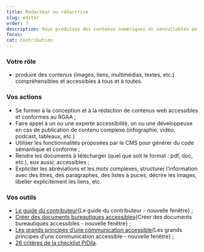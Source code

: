 ```yaml
---
title: Rédacteur ou rédactrice
slug: editor
order: 7
description: Vous produisez des contenus numériques et consultables en ligne
focus:
cat: Contribution
---
```



### Votre rôle

* produire des contenus (images, liens, multimédias, textes, etc.) compréhensibles et accessibles à tous et à toutes.

### Vos actions

* Se former à la conception et à la rédaction de contenus web accessibles et conformes au RGAA ;
* Faire appel à un ou une experte accessibilité, un ou une développeuse en cas de publication de contenu complexe (infographie, vidéo, podcast, tableaux, etc.)
* Utiliser les fonctionnalités proposées par le CMS pour générer du code sémantique et conforme ;
* Rendre les documents à télécharger (quel que soit le format : pdf, doc, etc.), eux aussi, accessibles ;
* Expliciter les abréviations et les mots complexes, structurer l’information avec des titres, des paragraphes, des listes à puces, décrire les images, libeller explicitement les liens, etc.

### Vos outils

* [Le guide du contributeur](https://disic.github.io/guide-contribuer_accessible/index.html){Le guide du contributeur - nouvelle fenêtre} ;
* [Créer des documents bureautiques accessibles](https://disic.github.io/guides-documents_bureautiques_accessibles/html/){Créer des documents bureautiques accessibles - nouvelle fenêtre} ;
* [Les grands principes d’une communication accessible](https://www.gouvernement.fr/charte-d-accessibilite-de-la-communication-de-l-etat/les-grands-principes-d-une-communication-accessible){Les grands principes d’une communication accessible - nouvelle fenêtre} ;
* [26 critères de la checklist PiDila](/outils/checklist-pidila/?reference=%5B%22RGAA%22%5D&profil=%5B%22R%C3%A9dactionnel%22%5D).